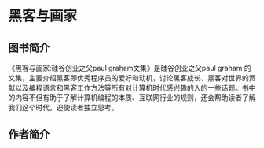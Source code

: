 # 黑客与画家
## 图书简介
《黑客与画家:硅谷创业之父paul graham文集》是硅谷创业之父paul graham 的文集，主要介绍黑客即优秀程序员的爱好和动机，讨论黑客成长、黑客对世界的贡献以及编程语言和黑客工作方法等所有对计算机时代感兴趣的人的一些话题。书中的内容不但有助于了解计算机编程的本质、互联网行业的规则，还会帮助读者了解我们这个时代，迫使读者独立思考。
## 作者简介

